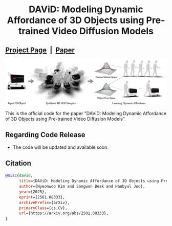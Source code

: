 # <p align="center"> DAViD: Modeling Dynamic Affordance of 3D Objects using Pre-trained Video Diffusion Models </p>

## [Project Page](https://snuvclab.github.io/david/) &nbsp;|&nbsp; [Paper](https://arxiv.org/pdf/2501.08333) 

![demo.png](./assets/teaser.png)

This is the official code for the paper "DAViD: Modeling Dynamic Affordance of 3D Objects using Pre-trained Video Diffusion Models".


## Regarding Code Release
- The code will be updated and available soon.
<!-- ## News -->


## Citation
```bibtex
@misc{david,
      title={DAViD: Modeling Dynamic Affordance of 3D Objects using Pre-trained Video Diffusion Models}, 
      author={Hyeonwoo Kim and Sangwon Beak and Hanbyul Joo},
      year={2025},
      eprint={2501.08333},
      archivePrefix={arXiv},
      primaryClass={cs.CV},
      url={https://arxiv.org/abs/2501.08333}, 
}
```

<!-- ## License
This work is licensed under a <a href="https://creativecommons.org/licenses/by-nc-sa/4.0/">Creative Commons Attribution-NonCommercial-ShareAlike 4.0 International License</a>. -->